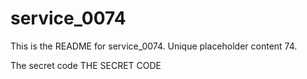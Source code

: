 # service_0074

This is the README for service_0074. Unique placeholder content 74.

The secret code
THE SECRET CODE
